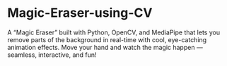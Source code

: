 # Magic-Eraser-using-CV
A “Magic Eraser” built with Python, OpenCV, and MediaPipe that lets you remove parts of the background in real-time with cool, eye-catching animation effects. Move your hand and watch the magic happen — seamless, interactive, and fun!
